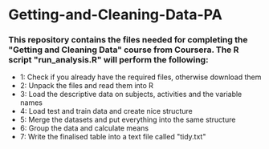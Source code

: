 # Getting-and-Cleaning-Data-PA
### This repository contains the files needed for completing the "Getting and Cleaning Data" course from Coursera. The R script "run_analysis.R" will perform the following:
* 1: Check if you already have the required files, otherwise download them
* 2: Unpack the files and read them into R
* 3: Load the descriptive data on subjects, activities and the variable names
* 4: Load test and train data and create nice structure
* 5: Merge the datasets and put everything into the same structure
* 6: Group the data and calculate means
* 7: Write the finalised table into a text file called "tidy.txt"
